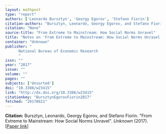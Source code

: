```yaml
---
layout: mathpost
type: "report"
authors: ['Leonardo Bursztyn', 'Georgy Egorov', 'Stefano Fiorin']
citation-authors: "Bursztyn, Leonardo, Georgy Egorov, and Stefano Fiorin."
citation: "None"
source-title: "From Extreme to Mainstream: How Social Norms Unravel"
title: "Notes on 'From Extreme to Mainstream: How Social Norms Unravel', by Leonardo Bursztyn, Georgy Egorov, and Stefano Fiorin"
container: "Unknown"
publisher: "
      National Bureau of Economic Research
      "
issn: ""
year: "2017"
issue: ""
volume: ""
pages: ""
subjects: ['Unsorted']
doi: "10.3386/w23415"
link: "http://dx.doi.org/10.3386/w23415"
citationkey: "BursztynEgorovFiorin2017"
fetched: "20170621"
---
```


**Citation:** Bursztyn, Leonardo, Georgy Egorov, and Stefano Fiorin. "From Extreme to Mainstream: How Social Norms Unravel". *Unknown* (2017). [[Paper link](http://dx.doi.org/10.3386/w23415)]